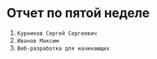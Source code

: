 # Отчет по пятой неделе

1. ```Курников Сергей Сергеевич```
2. ```Иванов Максим```
3. ```Веб-разработка для начинающих```


